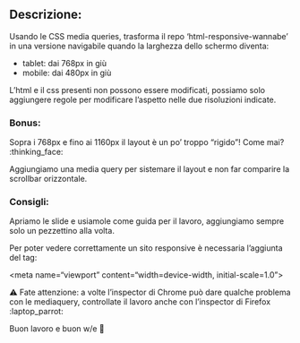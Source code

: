 ## Descrizione:
Usando le CSS media queries, trasforma il repo ‘html-responsive-wannabe’ in una versione navigabile quando la larghezza dello schermo diventa:
- tablet: dai 768px in giù
- mobile: dai 480px in giù

L’html e il css presenti non possono essere modificati, possiamo solo aggiungere regole per modificare l’aspetto nelle due risoluzioni indicate.

### Bonus:
Sopra i 768px e fino ai 1160px il layout è un po’ troppo “rigido”! Come mai? :thinking_face:

Aggiungiamo una media query per sistemare il layout e non far comparire la scrollbar orizzontale.

### Consigli:
Apriamo le slide e usiamole come guida per il lavoro, aggiungiamo sempre solo un pezzettino alla volta.

Per poter vedere correttamente un sito responsive è necessaria l’aggiunta del tag:

<meta name=“viewport” content=“width=device-width, initial-scale=1.0”>

:warning: Fate attenzione: a volte l’inspector di Chrome può dare qualche problema con le mediaquery, controllate il lavoro anche con l’inspector di Firefox :laptop_parrot:

Buon lavoro e buon w/e :muscle:
